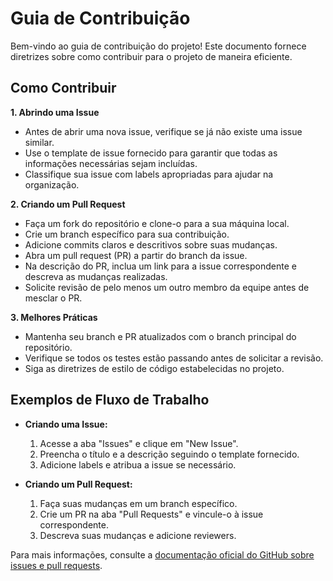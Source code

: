 # Guia de Contribuição

Bem-vindo ao guia de contribuição do projeto! Este documento fornece diretrizes sobre como contribuir para o projeto de maneira eficiente.

## Como Contribuir

**1. Abrindo uma Issue**

- Antes de abrir uma nova issue, verifique se já não existe uma issue similar.
- Use o template de issue fornecido para garantir que todas as informações necessárias sejam incluídas.
- Classifique sua issue com labels apropriadas para ajudar na organização.

**2. Criando um Pull Request**

- Faça um fork do repositório e clone-o para a sua máquina local.
- Crie um branch específico para sua contribuição.
- Adicione commits claros e descritivos sobre suas mudanças.
- Abra um pull request (PR) a partir do branch da issue.
- Na descrição do PR, inclua um link para a issue correspondente e descreva as mudanças realizadas.
- Solicite revisão de pelo menos um outro membro da equipe antes de mesclar o PR.

**3. Melhores Práticas**

- Mantenha seu branch e PR atualizados com o branch principal do repositório.
- Verifique se todos os testes estão passando antes de solicitar a revisão.
- Siga as diretrizes de estilo de código estabelecidas no projeto.

## Exemplos de Fluxo de Trabalho

- **Criando uma Issue:**
  1. Acesse a aba "Issues" e clique em "New Issue".
  2. Preencha o título e a descrição seguindo o template fornecido.
  3. Adicione labels e atribua a issue se necessário.

- **Criando um Pull Request:**
  1. Faça suas mudanças em um branch específico.
  2. Crie um PR na aba "Pull Requests" e vincule-o à issue correspondente.
  3. Descreva suas mudanças e adicione reviewers. 

Para mais informações, consulte a [documentação oficial do GitHub sobre issues e pull requests](https://docs.github.com/en/issues).

